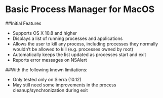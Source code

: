 # Basic Process Manager for MacOS 

##Initial Features
* Supports OS X 10.8 and higher
* Displays a list of running processes and applications
* Allows the user to kill any process, including processes they normally wouldn’t be allowed to kill (e.g. processes owned by root)
* Automatically keeps the list updated as processes start and exit
* Reports error messages on NSAlert

##With the following known limitations:
* Only tested only on Sierra (10.12) 
* May still need some improvements in the process cleanup/synchronization during exit
